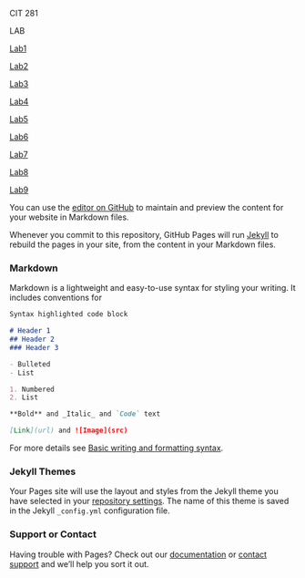 CIT 281 

LAB 

[Lab1](https://nakishalin.github.io/cit281-lab-1/)

[Lab2](https://nakishalin.github.io/cit281-lab-2/)

[Lab3](https://nakishalin.github.io/cit281-lab-3/)

[Lab4](https://nakishalin.github.io/cit281-lab-4/)

[Lab5](https://nakishalin.github.io/cit281-lab-5/)

[Lab6](https://nakishalin.github.io/cit281-lab-6/)

[Lab7](https://nakishalin.github.io/cit281-lab-7/)

[Lab8](https://nakishalin.github.io/cit281-lab-8/)

[Lab9](https://nakishalin.github.io/cit281-lab-9/)




You can use the [editor on GitHub](https://github.com/NakishaLin/nakishal.github.io/edit/main/README.md) to maintain and preview the content for your website in Markdown files.

Whenever you commit to this repository, GitHub Pages will run [Jekyll](https://jekyllrb.com/) to rebuild the pages in your site, from the content in your Markdown files.

### Markdown

Markdown is a lightweight and easy-to-use syntax for styling your writing. It includes conventions for

```markdown
Syntax highlighted code block

# Header 1
## Header 2
### Header 3

- Bulleted
- List

1. Numbered
2. List

**Bold** and _Italic_ and `Code` text

[Link](url) and ![Image](src)
```

For more details see [Basic writing and formatting syntax](https://docs.github.com/en/github/writing-on-github/getting-started-with-writing-and-formatting-on-github/basic-writing-and-formatting-syntax).

### Jekyll Themes

Your Pages site will use the layout and styles from the Jekyll theme you have selected in your [repository settings](https://github.com/NakishaLin/nakishal.github.io/settings/pages). The name of this theme is saved in the Jekyll `_config.yml` configuration file.

### Support or Contact

Having trouble with Pages? Check out our [documentation](https://docs.github.com/categories/github-pages-basics/) or [contact support](https://support.github.com/contact) and we’ll help you sort it out.
